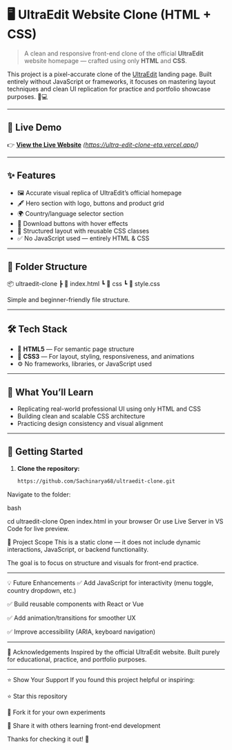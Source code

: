 # 🖥️ UltraEdit Website Clone (HTML + CSS)

> A clean and responsive front-end clone of the official **UltraEdit** website homepage — crafted using only **HTML** and **CSS**.

This project is a pixel-accurate clone of the [UltraEdit](https://www.ultraedit.com) landing page. Built entirely without JavaScript or frameworks, it focuses on mastering layout techniques and clean UI replication for practice and portfolio showcase purposes. 🎯💻

---

## 🚀 Live Demo

👉 [**View the Live Website**](#) *(https://ultra-edit-clone-eta.vercel.app/)*  

---

## ✨ Features

- 🖼️ Accurate visual replica of UltraEdit’s official homepage
- 🖋️ Hero section with logo, buttons and product grid
- 🌍 Country/language selector section
- 🔳 Download buttons with hover effects
- 🧱 Structured layout with reusable CSS classes
- ✅ No JavaScript used — entirely HTML & CSS

---

## 📁 Folder Structure

📦 ultraedit-clone
┣ 📄 index.html
┗ 📁 css
┗ 📄 style.css

Simple and beginner-friendly file structure.

---

## 🛠️ Tech Stack

- 🧱 **HTML5** — For semantic page structure
- 🎨 **CSS3** — For layout, styling, responsiveness, and animations
- ⚙️ No frameworks, libraries, or JavaScript used

---

## 🧠 What You’ll Learn

- Replicating real-world professional UI using only HTML and CSS
- Building clean and scalable CSS architecture
- Practicing design consistency and visual alignment

---

## 🧪 Getting Started

1. **Clone the repository:**
   ```bash
   https://github.com/Sachinarya68/ultraedit-clone.git
Navigate to the folder:

bash

cd ultraedit-clone
Open index.html in your browser
Or use Live Server in VS Code for live preview.

🚧 Project Scope
This is a static clone — it does not include dynamic interactions, JavaScript, or backend functionality.

The goal is to focus on structure and visuals for front-end practice.

---

💡 Future Enhancements
✅ Add JavaScript for interactivity (menu toggle, country dropdown, etc.)

✅ Build reusable components with React or Vue

✅ Add animation/transitions for smoother UX

✅ Improve accessibility (ARIA, keyboard navigation)

---

🙌 Acknowledgements
Inspired by the official UltraEdit website.
Built purely for educational, practice, and portfolio purposes.

---

⭐️ Show Your Support
If you found this project helpful or inspiring:

⭐ Star this repository

🍴 Fork it for your own experiments

🧠 Share it with others learning front-end development

Thanks for checking it out! 🙌

